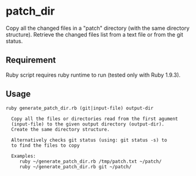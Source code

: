 patch_dir
=========

Copy all the changed files in a "patch" directory (with the same directory structure). Retrieve the changed files list from a text file or from the git status.

Requirement
---------

Ruby script requires ruby runtime to run (tested only with Ruby 1.9.3).

Usage
---------

    ruby generate_patch_dir.rb (git|input-file) output-dir
    
      Copy all the files or directories read from the first agument
      (input-file) to the given output directory (output-dir).
      Create the same directory structure.

      Alternatively checks git status (using: git status -s) to
      to find the files to copy

      Examples:
         ruby ~/generate_patch_dir.rb /tmp/patch.txt ~/patch/
         ruby ~/generate_patch_dir.rb git ~/patch/
